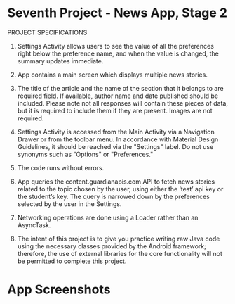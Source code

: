 # Seventh Project - News App, Stage 2

PROJECT SPECIFICATIONS
1. Settings Activity allows users to see the value of all the preferences right below the preference name, and when the value is changed, the summary updates immediate.

2. App contains a main screen which displays multiple news stories.

3. The title of the article and the name of the section that it belongs to are required field.
   If available, author name and date published should be included. Please note not all responses will contain these pieces of data, but it is required to include them if they are present.
   Images are not required.
   
4. Settings Activity is accessed from the Main Activity via a Navigation Drawer or from the toolbar menu. 
   In accordance with Material Design Guidelines, it should be reached via the "Settings" label. Do not use synonyms such as "Options" or "Preferences."
   
5. The code runs without errors.

6. App queries the content.guardianapis.com API to fetch news stories related to the topic chosen by the user, using either the ‘test’ api key or the student’s key. 
   The query is narrowed down by the preferences selected by the user in the Settings. 
   
7. Networking operations are done using a Loader rather than an AsyncTask.

8. The intent of this project is to give you practice writing raw Java code using the necessary classes provided by the Android framework; therefore, the use of external libraries for the core functionality will not be permitted to complete this project.



# App Screenshots

